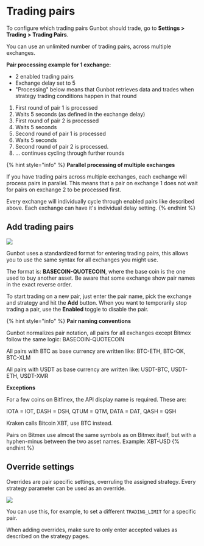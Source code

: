 # Trading pairs

To configure which trading pairs Gunbot should trade, go to **Settings &gt; Trading &gt; Trading Pairs**.

You can use an unlimited number of trading pairs, across multiple exchanges.

**Pair processing example for 1 exchange:**

* 2 enabled trading pairs
* Exchange delay set to 5
* "Processing" below means that Gunbot retrieves data and trades when strategy trading conditions happen in that round

1. First round of pair 1 is processed
2. Waits 5 seconds \(as defined in the exchange delay\)
3. First round of pair 2 is processed
4. Waits 5 seconds
5. Second round of pair 1 is processed
6. Waits 5 seconds
7. Second round of pair 2 is processed.
8. ... continues cycling through further rounds

{% hint style="info" %}
**Parallel processing of multiple exchanges**

If you have trading pairs across multiple exchanges, each exchange will process pairs in parallel. This means that a pair on exchange 1 does not wait for pairs on exchange 2 to be processed first. 

Every exchange will individually cycle through enabled pairs like described above. Each exchange can have it's individual delay setting.
{% endhint %}



## Add trading pairs

![](https://user-images.githubusercontent.com/2372008/51829027-15368980-22ed-11e9-9fab-9d65fd081fb2.png)

Gunbot uses a standardized format for entering trading pairs, this allows you to use the same syntax for all exchanges you might use.

The format is: **BASECOIN-QUOTECOIN**, where the base coin is the one used to buy another asset. Be aware that some exchange show pair names in the exact reverse order.

To start trading on a new pair, just enter the pair name, pick the exchange and strategy and hit the **Add** button. When you want to temporarily stop trading a pair, use the **Enabled** toggle to disable the pair.

{% hint style="info" %}
**Pair naming conventions**

Gunbot normalizes pair notation, all pairs for all exchanges except Bitmex follow the same logic: BASECOIN-QUOTECOIN

All pairs with BTC as base currency are written like: BTC-ETH, BTC-OK, BTC-XLM

All pairs with USDT as base currency are written like: USDT-BTC, USDT-ETH, USDT-XMR

**Exceptions**

For a few coins on Bitfinex, the API display name is required. These are:

IOTA = IOT,  DASH = DSH,  QTUM = QTM,  DATA = DAT,  QASH = QSH

Kraken calls Bitcoin XBT, use BTC instead.

Pairs on Bitmex use almost the same symbols as on Bitmex itself, but with a hyphen-minus between the two asset names. Example: XBT-USD
{% endhint %}

 

## Override settings

Overrides are pair specific settings, overruling the assigned strategy. Every strategy parameter can be used as an override.

![](https://user-images.githubusercontent.com/2372008/51829158-4b740900-22ed-11e9-9788-fe27db2d6df3.png)

You can use this, for example, to set a different `TRADING_LIMIT` for a specific pair.

When adding overrides, make sure to only enter accepted values as described on the strategy pages. 

